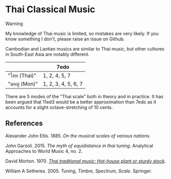 # Thai Classical Music

> [!warning]
> My knowledge of Thai music is limited, so mistakes are very likely. If you know something I don't, please raise an issue on Github.

Cambodian and Laotian musics are similar to Thai music, but other cultures in South-East Asia are notably different.

|              | 7edo |
|--------------|------|
| "ไทย (Thai)" | 1, 2, 4, 5, 7 |
| "มอญ (Mon)"  | 1, 2, 3, 4, 5, 6, 7 |

There are 5 modes of the "Thai scale" both in theory and in practice.
It has been argued that 11ed3 would be a better approximation than 7edo as it accounts for a slight octave-stretching of 10 cents.

## References

Alexander John Ellis. 1885. *On the musical scales of various nations*.

John Garzoli. 2015. *The myth of equidistance in thai tuning*. Analytical Approaches to World Music 4, no. 2.

David Morton. 1970. *[Thai traditional music: Hot-house plant or sturdy stock](https://web.archive.org/web/20240527213159/https://thesiamsociety.org/wp-content/uploads/1970/03/JSS_058_2b_Morton_ThaiTraditionalMusic.pdf)*.

William A Setheres. 2005. *Tuning, Timbre, Spectrum, Scale*. Springer.